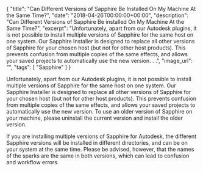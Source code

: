 {
  "title": "Can Different Versions of Sapphire Be Installed On My Machine At the Same Time?",
  "date": "2018-04-26T00:00:00+00:00",
  "description": "Can Different Versions of Sapphire Be installed On My Machine At the Same Time?",
  "excerpt": "Unfortunately, apart from our Autodesk plugins, it is not possible to install multiple versions of Sapphire for the same host on one system. Our Sapphire Installer is designed to replace all other versions of Sapphire for your chosen host (but not for other host products). This prevents confusion from multiple copies of the same effects, and allows your saved projects to automatically use the new version. . .",
  "image_url": "",
  "tags": [
    "Sapphire"
  ]
}

Unfortunately, apart from our Autodesk plugins, it is not possible to install multiple versions of Sapphire for the same host on one system. Our Sapphire Installer is designed to replace all other versions of Sapphire for your chosen host (but not for other host products). This prevents confusion from multiple copies of the same effects, and allows your saved projects to automatically use the new version. To use an older version of Sapphire on your machine, please uninstall the current version and install the older version.

If you are installing multiple versions of Sapphire for Autodesk, the different Sapphire versions will be installed in different directories, and can be on your system at the same time. Please be advised, however, that the names of the sparks are the same in both versions, which can lead to confusion and workflow errors.
